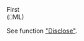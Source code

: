 <div class="heading">
  <div class="name">First</div>
  <div class="command">(⎕ML)</div>
</div>

See function ["Disclose"](/disclose.md#Disclose).

